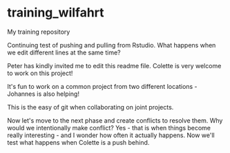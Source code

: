 # training_wilfahrt
My training repository

Continuing test of pushing and pulling from Rstudio. What happens when we edit different lines at the same time?

Peter has kindly invited me to edit this readme file. Colette is very welcome to work on this project!

It's fun to work on a common project from two different locations - Johannes is also helping!

This is the easy of git when collaborating on joint projects.

Now let's move to the next phase and create conflicts to resolve them. Why would we intentionally make conflict? Yes - that is when things become really interesting - and I wonder how often it actually happens. Now we'll test what happens when Colette is a push behind.


